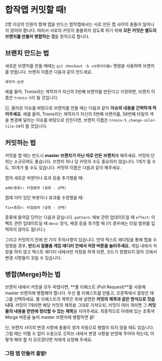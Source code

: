 ﻿합작맵 커밋할 때!
=
2명 이상의 인원이 함께 맵을 만드는 합작맵에서는 서로 만든 맵 사이의 충돌이 일어나지 않아야 합니다.
따라서 서로의 커밋이 충돌하지 않도록 하기 위해 **모든 커밋은 별도의 브랜치를 만들어 병합하는 것**을 원칙으로 합니다.

브랜치 만드는 법
-
새로운 브랜치를 만들 때에는 `git checkout -b <브랜치이름>` 명령을 사용하여 브랜치를 만듭니다.
브랜치 이름은 다음과 같이 만드세요.

    제작자-순번
   
   예를 들어, Tronix라는 제작자가 자신의 5번째 브랜치를 만든다고 가정하면, 브랜치 이름은 `tronix-5`이 될 것입니다.

단, 올라온 이슈를 바탕으로 브랜치를 만들 때는 다음과 같이 **이슈의 내용을 간략하게 적어주세요**. 예를 들어, Tronix라는 제작자가 자신의 5번째 브랜치를, 56번째 타일의 색을 변경해 달라는 이슈를 바탕으로 만든다면, 브랜치 이름은 `tronix-5_change-color-tile-59`이 될 것입니다.

커밋하는 법
-
커밋을 할 때는 반드시 **master 브랜치가 아닌 따로 만든 브랜치**에 해주세요. 커밋의 단위는 소규모여도 좋습니다. 브랜치 하나 당 커밋의 수도 중요하지 않습니다. 1개가 될 수도, 10개가 될 수도 있습니다.
커밋의 이름은 다음과 같이 해주세요.

맵의 새로운 부분이나 효과 등을 추가했을 때:

    add<종류>: 타일범위 (설명 - 선택)
  
맵에 이미 있던 부분이나 효과를 수정했을 때:

    fix<종류>: 타일범위 (설명 - 선택)


종류에 들어갈 단어는 다음과 같습니다.
`pattern`: 채보 관련 업데이트일 때
`effect`: 이펙트 관련 업데이트일 때
`deco`: 장식, 배경 등을 추가할 때 (이 경우에는 타일 범위를 입력하지 않아도 됩니다.)

그리고 커밋하기 전에 한 가지 주의사항이 있습니다.
만약 텍스트 에디팅을 통해 맵을 수정했을 경우, **반드시 얼불춤 게임 에디터 안에서 저장 버튼을 눌러주세요.** 게임 내에서 저장을 하지 않고 텍스트 에디터 내에서만 저장을 하게 되면, 코드가 정렬되지 않아 깃에서 변경 사항들이 꼬일 수 있습니다.

병합(Merge)하는 법
-
브랜치 내에서 커밋을 모두 마쳤다면, **풀 리퀘스트 (Pull Request)**를 사용해 master 브랜치에 병합해야 합니다.
우선 풀 리퀘스트를 만들고, 오른쪽에서 알맞은 태그를 선택하세요. 풀 리퀘스트의 제목은 위에 설명한 **커밋의 제목과 같은 방식으로 짓습니다**. 커밋이 1개라면 해당 커밋의 제목을 그대로 가져오되, 커밋이 여러 개라면 그 **커밋들의 내용을 한번에 정리할 수 있는 제목**을 지어주세요.
최종적으로 아래에 있는 초록색 Merge 버튼을 눌러 master 브랜치에 병합하면 끝!

단, 브랜치 사이의 변경 사항에 충돌이 생겨 자동으로 병합이 되지 않을 때도 있습니다. 그럴 때는 어쩔 수 없이 수동으로 깃허브 내에서 변경 사항을 반영해 주어야 하는데, 어떻게 해야 할 지 모르겠다면 저에게 요청해 주세요.

### 그럼 맵 만들러 출발!
